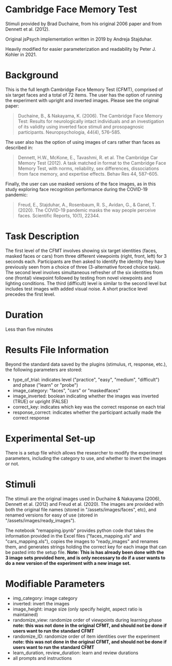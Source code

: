 # Cambridge Face Memory Test
Stimuli provided by Brad Duchaine, from his original 2006 paper and from Dennett et al. (2012).  

Original jsPsych implementation written in 2019 by Andreja Stajduhar. 

Heavily modified for easier parameterization and readability by Peter J. Kohler in 2021. 

# Background
This is the full length Cambridge Face Memory Test (CFMT), comprised of six target faces and a total of 72 items. The user has the option of running the experiment with upright and inverted images. Please see the original paper:

> Duchaine, B., & Nakayama, K. (2006). The Cambridge Face Memory Test: Results for neurologically intact individuals and an investigation of its validity using inverted face stimuli and prosopagnosic participants. Neuropsychologia, 44(4), 576–585.

The user also has the option of using images of cars rather than faces as described in:

> Dennett, H.W., McKone, E., Tavashmi, R. et al. The Cambridge Car Memory Test (2012). A task matched in format to the Cambridge Face Memory Test, with norms, reliability, sex differences, dissociations from face memory, and expertise effects. Behav Res 44, 587–605.

Finally, the user can use masked versions of the face images, as in this study exploring face recognition performance during the COVID-19 pandemic: 

> Freud, E., Stajduhar, A., Rosenbaum, R. S., Avidan, G., & Ganel, T. (2020). The COVID-19 pandemic masks the way people perceive faces. Scientific Reports, 10(1), 22344.
# Task Description
The first level of the CFMT involves showing six target identities (faces, masked faces or cars) from three different viewpoints (right, front, left) for 3 seconds each. Participants are then asked to identify the identity they have previously seen from a choice of three (3-alternative forced choice task). The second level involves simultaneous refresher of the six identities from one (frontal) viewpoint followed by testing from novel viewpoints and lighting conditions. The third (difficult) level is similar to the second level but includes test images with added visual noise. A short practice level precedes the first level. 

# Duration
Less than five minutes

# Results File Information
Beyond the standard data saved by the plugins (stimulus, rt, response, etc.), the following parameters are stored:
* type_of_trial: indicates level ("practice", "easy", "medium", "difficult") and phase ("learn" or "probe")
* image_category: "faces", "cars" or "maskedfaces"
* image_inverted: boolean indicating whether the images was inverted (TRUE) or upright (FALSE)
* correct_key: indicates which key was the correct response on each trial
* response_correct: indicates whether the participant actually made the correct response

# Experimental Set-up
There is a setup file which allows the researcher to modify the experiment parameters, including the category to use, and whether to invert the images or not.

# Stimuli
The stimuli are the original images used in Duchaine & Nakayama (2006), Dennett et al. (2012) and Freud et al. (2020). The images are provided with both the original file names (stored in "/assets/images/faces", etc), and renamed versions for easy of use (stored in "/assets/images/ready_images"). 

The notebook "remapping.ipynb" provides python code that takes the information provided in the Excel files ("faces_mapping.xls" and "cars_mapping.xls"), copies the images to "ready_images" and renames them, and generates strings holding the correct key for each image that can be pasted into the setup file. **Note: This is has already been done with the 3 image sets provided here, and is only necessary to do if a user wants to do a new version of the experiment with a new image set.**

# Modifiable Parameters
* img_category: image category
* inverted: invert the images
* image_height: image size (only specify height, aspect ratio is maintained)
* randomize_view: randomize order of viewpoints during learning phase
<br>**note: this was not done in the original CFMT, and should not be done if users want to run the standard CFMT**
* randomize_ID: randomize order of item identities over the experiment
<br>**note: this was not done in the original CFMT, and should not be done if users want to run the standard CFMT**
* learn_duration, review_duration: learn and review durations
* all prompts and instructions
